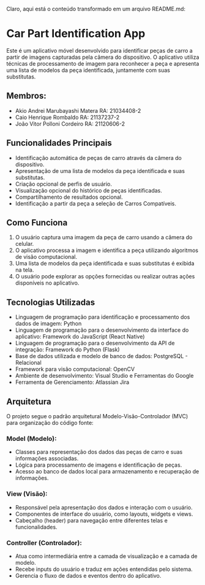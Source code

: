 Claro, aqui está o conteúdo transformado em um arquivo README.md:

# Car Part Identification App

Este é um aplicativo móvel desenvolvido para identificar peças de carro a partir de imagens capturadas pela câmera do dispositivo. O aplicativo utiliza técnicas de processamento de imagem para reconhecer a peça e apresenta uma lista de modelos da peça identificada, juntamente com suas substitutas.

## Membros:
- Akio Andrei Marubayashi Matera RA: 21034408-2
- Caio Henrique Rombaldo RA: 21137237-2
- João Vitor Polloni Cordeiro RA: 21120606-2

## Funcionalidades Principais
- Identificação automática de peças de carro através da câmera do dispositivo.
- Apresentação de uma lista de modelos da peça identificada e suas substitutas.
- Criação opcional de perfis de usuário.
- Visualização opcional do histórico de peças identificadas.
- Compartilhamento de resultados opcional.
- Identificação a partir da peça a seleção de Carros Compatíveis.

## Como Funciona
1. O usuário captura uma imagem da peça de carro usando a câmera do celular.
2. O aplicativo processa a imagem e identifica a peça utilizando algoritmos de visão computacional.
3. Uma lista de modelos da peça identificada e suas substitutas é exibida na tela.
4. O usuário pode explorar as opções fornecidas ou realizar outras ações disponíveis no aplicativo.

## Tecnologias Utilizadas
- Linguagem de programação para identificação e processamento dos dados de imagem: Python
- Linguagem de programação para o desenvolvimento da interface do aplicativo: Framework do JavaScript (React Native)
- Linguagem de programação para o desenvolvimento da API de integração: Framework do Python (Flask)
- Base de dados utilizada e modelo de banco de dados: PostgreSQL - Relacional
- Framework para visão computacional: OpenCV
- Ambiente de desenvolvimento: Visual Studio e Ferramentas do Google
- Ferramenta de Gerenciamento: Atlassian Jira

## Arquitetura
O projeto segue o padrão arquitetural Modelo-Visão-Controlador (MVC) para organização do código fonte:

### Model (Modelo):
- Classes para representação dos dados das peças de carro e suas informações associadas.
- Lógica para processamento de imagens e identificação de peças.
- Acesso ao banco de dados local para armazenamento e recuperação de informações.

### View (Visão):
- Responsável pela apresentação dos dados e interação com o usuário.
- Componentes de interface do usuário, como layouts, widgets e views.
- Cabeçalho (header) para navegação entre diferentes telas e funcionalidades.

### Controller (Controlador):
- Atua como intermediária entre a camada de visualização e a camada de modelo.
- Recebe inputs do usuário e traduz em ações entendidas pelo sistema.
- Gerencia o fluxo de dados e eventos dentro do aplicativo.